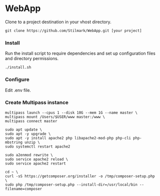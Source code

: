 # WebApp

Clone to a project destination in your vhost directory.

```shell
git clone https://github.com/Stilmark/WebApp.git [your project]
```
### Install ###

Run the install script to require dependencies and set up configuration files and directory permissions.

```shell
./install.sh
```
    
### Configure ###

Edit .env file.

### Create Multipass instance ###

```shell
multipass launch --cpus 1 --disk 10G --mem 1G --name master \
multipass mount /Users/$USER/www master:/www \
multipass connect master
```

```shell
sudo apt update \
sudo apt -y upgrade \
sudo apt -y install apache2 php libapache2-mod-php php-cli php-mbstring unzip \
sudo systemctl restart apache2
```

```shell
sudo a2enmod rewrite \
sudo service apache2 reload \
sudo service apache2 restart
```

```shell
cd ~ \
curl -sS https://getcomposer.org/installer -o /tmp/composer-setup.php \
sudo php /tmp/composer-setup.php --install-dir=/usr/local/bin --filename=composer
```
